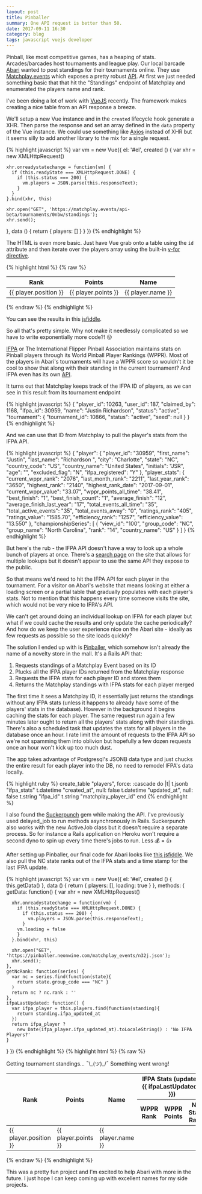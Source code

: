 ```yaml
---
layout: post
title: Pinballer
summary: One API request is better than 50.
date: 2017-09-11 16:30
category: blog
tags: javascript vuejs developer
---
```


Pinball, like most competitive games, has a heaping of stats.  Arcades/barcades host tournaments and league play.  Our local barcade [Abari][1] wanted to post standings for their tournaments online.  They use [Matchplay.events][2] which exposes a pretty robust [API][3].  At first we just needed something basic that that hit the "Standings" endpoint of Matchplay and enumerated the players name and rank.

I've been doing a lot of work with [VueJS][4] recently. The framework makes creating a nice table from an API response a breeze.  

We'll setup a new Vue instance and in the `created` lifecycle hook generate a XHR.  Then parse the response and set an array defined in the `data` property of the Vue instance.  We could use something like [Axios][5] instead of XHR but it seems silly to add another library to the mix for a single request.

{% highlight javascript %}
var vm = new Vue({
  el: '#el',
  created () {
    var xhr = new XMLHttpRequest()
    
    xhr.onreadystatechange = function(vm) {
      if (this.readyState === XMLHttpRequest.DONE) {
        if (this.status === 200) {
          vm.players = JSON.parse(this.responseText);
        } 
      }
    }.bind(xhr, this)
    
    xhr.open("GET", 'https://matchplay.events/api-beta/tournaments/0nbw/standings');
    xhr.send();
  },
  data () {
    return {
      players: []
    }
  }
})
{% endhighlight %}

The HTML is even more basic.  Just have Vue grab onto a table using the `id` attribute and then iterate over the players array using the built-in [v-for directive][6].

{% highlight html %}
{% raw %}
<table id="el" class="table">
  <thead>
    <tr>
      <th>Rank</th>
      <th>Points</th>
      <th>Name</th>
    </tr>
  </thead>
  <tbody>
    <tr v-for="player in players">
      <td>{{ player.position }}</td>
      <td>{{ player.points }}</td>
      <td>{{ player.name }}</td>
    </tr>
  </tbody>
</table>
{% endraw %}
{% endhighlight %}

You can see the results in this [jsfiddle][7].

So all that's pretty simple.  Why not make it needlessly complicated so we have to write exponentially more code?! 😛

[IFPA][8] or The International Flipper Pinball Association maintains stats on Pinball players through its World Pinball Player Rankings (WPPR).  Most of the players in Abari's tournaments will have a WPPR score so wouldn't it be cool to show that along with their standing in the current tournament?  And IFPA even has its own [API][9].

It turns out that Matchplay keeps track of the IFPA ID of players, as we can see in this result from its tournament endpoint

{% highlight javascript %}
{
    "player_id": 10263,
    "user_id": 187,
    "claimed_by": 1168,
    "ifpa_id": 30959,
    "name": "Justin Richardson",
    "status": "active",
    "tournament": {
        "tournament_id": 10866,
        "status": "active",
        "seed": null
    }
}
{% endhighlight %}

And we can use that ID from Matchplay to pull the player's stats from the IFPA API.

{% highlight javascript %}
{
    "player": {
        "player_id": "30959",
        "first_name": "Justin",
        "last_name": "Richardson ",
        "city": "Charlotte",
        "state": "NC",
        "country_code": "US",
        "country_name": "United States",
        "initials": "JSR",
        "age": "",
        "excluded_flag": "N",
        "ifpa_registered": "Y"
    },
    "player_stats": {
        "current_wppr_rank": "2076",
        "last_month_rank": "2211",
        "last_year_rank": "3650",
        "highest_rank": "2140",
        "highest_rank_date": "2017-09-01",
        "current_wppr_value": "33.07",
        "wppr_points_all_time": "38.41",
        "best_finish": "1",
        "best_finish_count": "1",
        "average_finish": "12",
        "average_finish_last_year": "17",
        "total_events_all_time": "35",
        "total_active_events": "35",
        "total_events_away": "0",
        "ratings_rank": "405",
        "ratings_value": "1585.70",
        "efficiency_rank": "1257",
        "efficiency_value": "13.550"
    },
    "championshipSeries": [
        {
            "view_id": "100",
            "group_code": "NC",
            "group_name": "North Carolina",
            "rank": "14",
            "country_name": "US"
        }
    ]
}
{% endhighlight %}

But here's the rub - the IFPA API doesn't have a way to look up a whole bunch of players at once.  There's a [search page][10] on the site that allows for multiple lookups but it doesn't appear to use the same API they expose to the public.

So that means we'd need to hit the IFPA API for each player in the tournament.  For a visitor on Abari's website that means looking at either a loading screen or a partial table that gradually populates with each player's stats.  Not to mention that this happens every time someone visits the site, which would not be very nice to IFPA's API.

We can't get around doing an individual lookup on IFPA for each player but what if we could cache the results and only update the cache periodically?  And how do we keep the user experience nice on the Abari site - ideally as few requests as possible so the site loads quickly?

The solution I ended up with is [Pinballer][11], which somehow isn't already the name of a novelty store in the mall.  It's a Rails API that:

  1. Requests standings of a Matchplay Event based on its ID
  2. Plucks all the IFPA player IDs returned from the Matchplay response
  3. Requests the IFPA stats for each player ID and stores them
  4. Returns the Matchplay standings with IFPA stats for each player merged

The first time it sees a Matchplay ID, it essentially just returns the standings without any IFPA stats (unless it happens to already have some of the players' stats in the database).  However in the background it begins caching the stats for each player.  The same request run again a few minutes later ought to return all the players' stats along with their standings.  There's also a scheduled task that updates the stats for all players in the database once an hour.  I rate limit the amount of requests to the IFPA API so we're not spamming them into oblivion but hopefully a few dozen requests once an hour won't kick up too much dust.

The app takes advantage of Postgresql's JSONB data type and just chucks the entire result for each player into the DB, no need to remodel IFPA's data locally.

{% highlight ruby %}
create_table "players", force: :cascade do |t|
  t.jsonb "ifpa_stats"
  t.datetime "created_at", null: false
  t.datetime "updated_at", null: false
  t.string "ifpa_id"
  t.string "matchplay_player_id"
end
{% endhighlight %} 

I also found the [Suckerpunch][12] gem while making the API.  I've previously used delayed_job to run methods asynchronously in Rails.  Suckerpunch also works with the new ActiveJob class but it doesn't require a separate process.  So for instance a Rails application on Heroku won't require a second dyno to spin up every time there's jobs to run.  Less 💰 = 👍

After setting up Pinballer, our final code for Abari looks like [this jsfiddle][13].  We also pull the NC state ranks out of the IFPA stats and a time stamp for the last IFPA update.

{% highlight javascript %}
var vm = new Vue({
  el: '#el',
  created () {
    this.getData()
  },
  data () {
    return {
      players: [],
      loading: true
    }
  },
  methods: {
    getData: function() {
      var xhr = new XMLHttpRequest()

      xhr.onreadystatechange = function(vm) {
        if (this.readyState === XMLHttpRequest.DONE) {
          if (this.status === 200) {
            vm.players = JSON.parse(this.responseText);
          } 
        vm.loading = false
        }
      }.bind(xhr, this)

      xhr.open("GET", 'https://pinballer.neonwine.com/matchplay_events/n32j.json');
      xhr.send();    
    },
    getNcRank: function(series) {
      var nc = series.find(function(state){ 
        return state.group_code === "NC" }
      )
      return nc ? nc.rank : ''
    },
    ifpaLastUpdated: function() {
      var ifpa_player = this.players.find(function(standing){
        return standing.ifpa_updated_at
      })
      return ifpa_player ? 
        new Date(ifpa_player.ifpa_updated_at).toLocaleString() : 'No IFPA Players?'
    }
  }
})
{% endhighlight %}
{% highlight html %}
{% raw %}
<div id="el">

<span v-if="loading">
  Getting tournament standings...
</span>

<span v-else-if="!players.length" v-cloak>
  ¯\_(ツ)_/¯ Something went wrong!
</span>

<div v-else v-cloak>
<table class="table">
  <thead>
    <tr>
      <th rowspan="2">Rank</th>
      <th rowspan="2">Points</th>
      <th rowspan="2">Name</th>
      <th colspan="3">IFPA Stats (updated: {{ ifpaLastUpdated() }})</th>
    </tr>
    <tr>
      <th>WPPR Rank</th>
      <th>WPPR Points</th>
      <th>NC State Rank</th>
    </tr>
  </thead>
  <tbody>
    <tr v-for="player in players">
      <td>{{ player.position }}</td>
      <td>{{ player.points }}</td>
      <td>{{ player.name }}</td>
      <template v-if="player.ifpa_stats">
        <td>{{ player.ifpa_stats.player_stats.current_wppr_rank }}</td>
        <td>{{ player.ifpa_stats.player_stats.current_wppr_value }}</td>
        <td>{{ getNcRank(player.ifpa_stats.championshipSeries) }}</td>
      </template>
      <template v-else>
        <td></td>
        <td></td>
        <td></td>
      </template>
    </tr>
  </tbody>
</table>  
</div>

</div>
{% endraw %}
{% endhighlight %}

This was a pretty fun project and I'm excited to help Abari with more in the future.  I just hope I can keep coming up with excellent names for my side projects.

[1]: http://abarigamebar.com
[2]: https://matchplay.events
[3]: https://matchplay.events/api-docs
[4]: https://vuejs.org/
[5]: https://github.com/mzabriskie/axios
[6]: https://vuejs.org/v2/guide/list.html
[7]: https://jsfiddle.net/nonadmin/8fk8c5w9/7/
[8]: https://www.ifpapinball.com/
[9]: https://www.ifpapinball.com/api/documentation/
[10]: https://www.ifpapinball.com/players/find.php
[11]: https://github.com/neontuna/pinballer
[12]: https://github.com/brandonhilkert/sucker_punch
[13]: https://jsfiddle.net/nonadmin/8fk8c5w9/